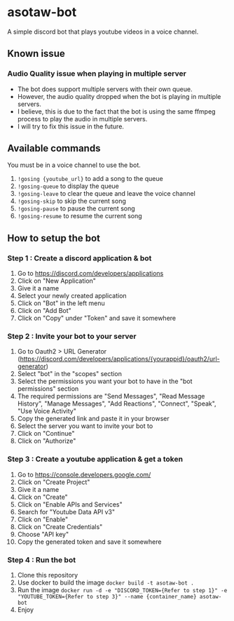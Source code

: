 # asotaw-bot

A simple discord bot that plays youtube videos in a voice channel. 

## Known issue

### Audio Quality issue when playing in multiple server
- The bot does support multiple servers with their own queue.
- However, the audio quality dropped when the bot is playing in multiple servers.
- I believe, this is due to the fact that the bot is using the same ffmpeg process to play the audio in multiple servers.
- I will try to fix this issue in the future.

## Available commands

You must be in a voice channel to use the bot.
1. ```!gosing {youtube_url}``` to add a song to the queue
2. ```!gosing-queue``` to display the queue
3. ```!gosing-leave``` to clear the queue and leave the voice channel
4. ```!gosing-skip``` to skip the current song
5. ```!gosing-pause``` to pause the current song
6. ```!gosing-resume``` to resume the current song

## How to setup the bot

### Step 1 : Create a discord application & bot

1. Go to https://discord.com/developers/applications
2. Click on "New Application"
3. Give it a name
4. Select your newly created application
5. Click on "Bot" in the left menu
6. Click on "Add Bot"
7. Click on "Copy" under "Token" and save it somewhere

### Step 2 : Invite your bot to your server

1. Go to Oauth2 > URL Generator (https://discord.com/developers/applications/{yourappid}/oauth2/url-generator)
2. Select "bot" in the "scopes" section
3. Select the permissions you want your bot to have in the "bot permissions" section
4. The required permissions are "Send Messages", "Read Message History", "Manage Messages", "Add Reactions", "Connect", "Speak", "Use Voice Activity"
5. Copy the generated link and paste it in your browser
6. Select the server you want to invite your bot to
7. Click on "Continue"
8. Click on "Authorize"

### Step 3 : Create a youtube application & get a token

1. Go to https://console.developers.google.com/
2. Click on "Create Project"
3. Give it a name
4. Click on "Create"
5. Click on "Enable APIs and Services"
6. Search for "Youtube Data API v3"
7. Click on "Enable"
8. Click on "Create Credentials"
9. Choose "API key"
10. Copy the generated token and save it somewhere

### Step 4 : Run the bot

1. Clone this repository
2. Use docker to build the image
``` docker build -t asotaw-bot . ```
3. Run the image
``` docker run -d -e "DISCORD_TOKEN={Refer to step 1}" -e "YOUTUBE_TOKEN={Refer to step 3}" --name {container_name} asotaw-bot ```
4. Enjoy
